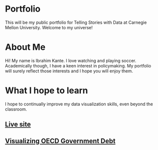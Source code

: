 # Portfolio
This will be my public portfolio for Telling Stories with Data at Carnegie Mellon University. Welcome to my universe!

# About Me
Hi! My name is Ibrahim Kante. I love watching and playing soccer. Academically though, I have a keen interest in policymaking. My portfolio will surely reflect those interests and I hope you will enjoy them.

# What I hope to learn
I hope to continually improve my data visualization skills, even beyond the classroom. 

## [Live site](https://hershel1706.github.io/Data-Visualization/)

## [Visualizing OECD Government Debt](https://hershel1706.github.io/Data-Visualization/Dataviz2)
